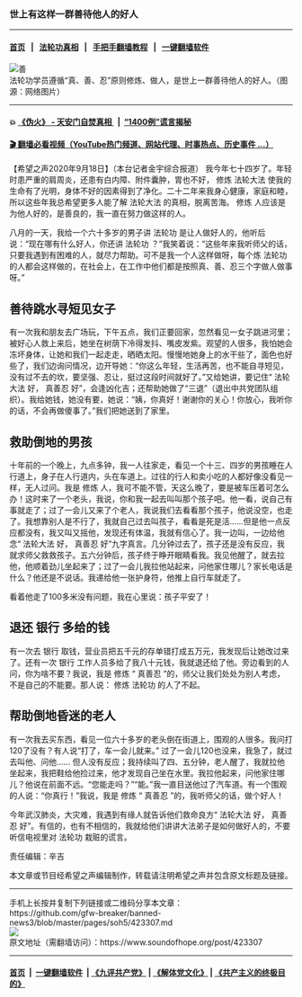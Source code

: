 ### 世上有这样一群善待他人的好人
------------------------

#### [首页](https://github.com/gfw-breaker/banned-news3/blob/master/README.md) &nbsp;&nbsp;|&nbsp;&nbsp; [法轮功真相](https://github.com/begood0513/basic/blob/master/README.md)  &nbsp;&nbsp;|&nbsp;&nbsp; [手把手翻墙教程](https://github.com/gfw-breaker/guides/wiki)  &nbsp;&nbsp;|&nbsp;&nbsp; [一键翻墙软件](https://github.com/gfw-breaker/nogfw/blob/master/README.md)  



<div><img alt="善" src="https://img.soundofhope.org/2020-09/images-1600471389825.jpg"/>
<br/><figcaption class="caption">
 法轮功学员遵循“真、善、忍”原则修炼、做人，是世上一群善待他人的好人。（图源：网络图片）
</figcaption></div><hr/>

#### 💥 [《伪火》 - 天安门自焚真相 ](http://158.247.195.190:10000/videos/blog/weihuo.html)&nbsp; |&nbsp; [“1400例”谎言揭秘  ](http://158.247.195.190:10000/videos/blog/jiexi1400.html)

#### [ 🎬  翻墙必看视频（YouTube热门频道、网站代理、时事热点、历史事件 ...）](https://github.com/gfw-breaker/links/blob/master/banned.md)

<div><div class="Content__Wrapper sc-1bvya0-0 grZQxZ">
 <p class="meta-top">
  <span class="meta">
   【希望之声2020年9月18日】（本台记者金宇综合报道）
  </span>
  我今年七十四岁了。年轻时患严重的肩周炎，还患有白内障、附件囊肿，胃也不好，
  <ok href="/term/4210">
   修炼
  </ok>
  <ok href="/term/8055">
   法轮大法
  </ok>
  使我的生命有了光明，身体不好的因素得到了净化。二十二年来我身心健康，家庭和睦，所以这些年我总希望更多人能了解
  <ok href="/term/8055">
   法轮大法
  </ok>
  的真相，脱离苦海。
  <ok href="/term/4210">
   修炼
  </ok>
  人应该是为他人好的，是善良的，我一直在努力做这样的人。
 </p>
 <p>
  八月的一天，我给一个六十多岁的男子讲
  <ok href="/term/968">
   法轮功
  </ok>
  是让人做好人的，他听后说：“现在哪有什么好人，你还讲
  <ok href="/term/968">
   法轮功
  </ok>
  ？”我笑着说：“这些年来我听师父的话，只要我遇到有困难的人，就尽力帮助。可不是我一个人这样做呀，每个炼
  <ok href="/term/968">
   法轮功
  </ok>
  的人都会这样做的，在社会上，在工作中他们都是按照真、善、忍三个字做人做事呀。”
 </p>
 <h2>
  善待跳水寻短见女子
 </h2>
 <p>
  有一次我和朋友去广场玩，下午五点，我们正要回家，忽然看见一女子跳进河里；被好心人救上来后，她坐在树荫下冷得发抖、嘴皮发紫。观望的人很多，我怕她会冻坏身体，让她和我们一起走走，晒晒太阳。慢慢地她身上的水干些了，面色也好些了，我们边询问情况，边开导她：“你这么年轻，生活再苦，也不能自寻短见，没有过不去的坎，要坚强、忍让，挺过这段时间就好了。”又给她讲，要记住“
  <ok href="/term/8055">
   法轮大法
  </ok>
  好，
  <ok href="/term/7789">
   真善忍
  </ok>
  好”，会逢凶化吉；还帮助她做了“三退”（退出中共党团队组织）。我给她钱，她没有要，她说：“姨，你真好！谢谢你的关心！你放心，我听你的话，不会再做傻事了。”我们把她送到了家里。
 </p>
 <h2>
  救助倒地的男孩
 </h2>
 <p>
  十年前的一个晚上，九点多钟，我一人往家走，看见一个十三、四岁的男孩睡在人行道上，身子在人行道内，头在车道上。过往的行人和卖小吃的人都好像没看见一样，无人过问。我是
  <ok href="/term/4210">
   修炼
  </ok>
  人，我可不能不管，天这么晚了，要是被车压着可怎么办！这时来了一个老头，我说，你和我一起去叫叫那个孩子吧。他一看，说自己有事就走了；过了一会儿又来了个老人，我说我们去看看那个孩子，他说没空，也走了。我想靠别人是不行了，我就自己过去叫孩子，看看是死是活……但是他一点反应都没有，我又叫又摇他，发现还有体温，我就有信心了。我一边叫，一边给他念“
  <ok href="/term/8055">
   法轮大法
  </ok>
  好，
  <ok href="/term/7789">
   真善忍
  </ok>
  好”九字真言。几分钟过去了，孩子还是没有反应，我就求师父救救孩子。五六分钟后，孩子终于睁开眼睛看我。我见他醒了，就去拉他，他顺着劲儿坐起来了；过了一会儿我拉他站起来，问他家住哪儿？家长电话是什么？他还是不说话。我递给他一张护身符，他推上自行车就走了。
 </p>
 <div class="AD_Embed__Wrap-sc-1xslmin-0 igMuqX module desktop">
  <div>
  </div>
 </div>
 <p>
  看着他走了100多米没有问题，我在心里说：孩子平安了！
 </p>
 <h2>
  退还
  <ok href="/term/12133">
   银行
  </ok>
  多给的钱
 </h2>
 <p>
  有一次去
  <ok href="/term/12133">
   银行
  </ok>
  取钱，营业员把五千元的存单错打成五万元，我发现后让她改过来了。还有一次
  <ok href="/term/12133">
   银行
  </ok>
  工作人员多给了我八十元钱，我就退还给了他。旁边看到的人问，你为啥不要？我说，我是
  <ok href="/term/4210">
   修炼
  </ok>
  “
  <ok href="/term/7789">
   真善忍
  </ok>
  ”的，师父让我们处处为别人考虑，不是自己的不能要。那人说：
  <ok href="/term/4210">
   修炼
  </ok>
  <ok href="/term/968">
   法轮功
  </ok>
  的人了不起。
 </p>
 <h2>
  帮助倒地昏迷的老人
 </h2>
 <p>
  有一次我去买东西，看见一位六十多岁的老头倒在街道上，围观的人很多。我问打120了没有？有人说“打了，车一会儿就来。” 过了一会儿120也没来，我急了，就过去叫他、问他…… 但人没有反应；我持续叫了四、五分钟，老人醒了，我就拉他坐起来，我把鞋给他捡过来，他才发现自己坐在水里。我拉他起来，问他家住哪儿？他说在前面不远。“您能走吗？”“能。”我一直目送他过了汽车道。有一个围观的人说：“你真行！”我说，我是
  <ok href="/term/4210">
   修炼
  </ok>
  “
  <ok href="/term/7789">
   真善忍
  </ok>
  ”的，我听师父的话，做个好人！
 </p>
 <p>
  今年武汉肺炎，大灾难，我遇到有缘人就告诉他们救命良方“
  <ok href="/term/8055">
   法轮大法
  </ok>
  好，
  <ok href="/term/7789">
   真善忍
  </ok>
  好”。有信的，也有不相信的，我就给他们讲讲大法弟子是如何做好人的，不要听信电视里对
  <ok href="/term/968">
   法轮功
  </ok>
  栽赃的谎言。
 </p>
 <p class="meta-btm">
  责任编辑：辛吉
 </p>
 <p class="meta-btm">
  本文章或节目经希望之声编辑制作，转载请注明希望之声并包含原文标题及链接。
 </p>
</div>
</div>
<hr/>
手机上长按并复制下列链接或二维码分享本文章：<br/>
https://github.com/gfw-breaker/banned-news3/blob/master/pages/soh5/423307.md <br/>
<a href='https://github.com/gfw-breaker/banned-news3/blob/master/pages/soh5/423307.md'><img src='https://github.com/gfw-breaker/banned-news3/blob/master/pages/soh5/423307.md.png'/></a> <br/>
原文地址（需翻墙访问）：https://www.soundofhope.org/post/423307


------------------------
#### [首页](https://github.com/gfw-breaker/banned-news3/blob/master/README.md) &nbsp;|&nbsp; [一键翻墙软件](https://github.com/gfw-breaker/nogfw/blob/master/README.md) &nbsp;| [《九评共产党》](https://github.com/gfw-breaker/9ping.md/blob/master/README.md#九评之一评共产党是什么) | [《解体党文化》](https://github.com/gfw-breaker/jtdwh.md/blob/master/README.md) | [《共产主义的终极目的》](https://github.com/gfw-breaker/gczydzjmd.md/blob/master/README.md)


<img src='http://gfw-breaker.win/banned-news3/pages/soh5/423307.md' width='0px' height='0px'/>